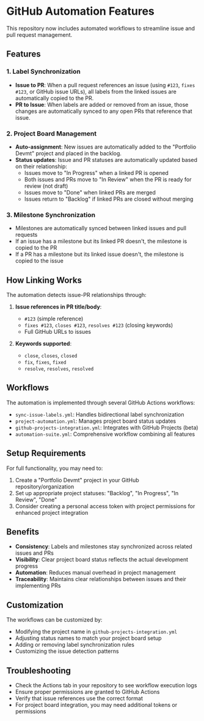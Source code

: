 # GitHub Automation Features

This repository now includes automated workflows to streamline issue and pull request management.

## Features

### 1. Label Synchronization

- **Issue to PR**: When a pull request references an issue (using `#123`, `fixes #123`, or GitHub issue URLs), all labels from the linked issues are automatically copied to the PR.
- **PR to Issue**: When labels are added or removed from an issue, those changes are automatically synced to any open PRs that reference that issue.

### 2. Project Board Management

- **Auto-assignment**: New issues are automatically added to the "Portfolio Devmt" project and placed in the backlog.
- **Status updates**: Issue and PR statuses are automatically updated based on their relationship:
  - Issues move to "In Progress" when a linked PR is opened
  - Both issues and PRs move to "In Review" when the PR is ready for review (not draft)
  - Issues move to "Done" when linked PRs are merged
  - Issues return to "Backlog" if linked PRs are closed without merging

### 3. Milestone Synchronization

- Milestones are automatically synced between linked issues and pull requests
- If an issue has a milestone but its linked PR doesn't, the milestone is copied to the PR
- If a PR has a milestone but its linked issue doesn't, the milestone is copied to the issue

## How Linking Works

The automation detects issue-PR relationships through:

1. **Issue references in PR title/body**:
   - `#123` (simple reference)
   - `fixes #123`, `closes #123`, `resolves #123` (closing keywords)
   - Full GitHub URLs to issues

2. **Keywords supported**:
   - `close`, `closes`, `closed`
   - `fix`, `fixes`, `fixed`
   - `resolve`, `resolves`, `resolved`

## Workflows

The automation is implemented through several GitHub Actions workflows:

- `sync-issue-labels.yml`: Handles bidirectional label synchronization
- `project-automation.yml`: Manages project board status updates
- `github-projects-integration.yml`: Integrates with GitHub Projects (beta)
- `automation-suite.yml`: Comprehensive workflow combining all features

## Setup Requirements

For full functionality, you may need to:

1. Create a "Portfolio Devmt" project in your GitHub repository/organization
2. Set up appropriate project statuses: "Backlog", "In Progress", "In Review", "Done"
3. Consider creating a personal access token with project permissions for enhanced project integration

## Benefits

- **Consistency**: Labels and milestones stay synchronized across related issues and PRs
- **Visibility**: Clear project board status reflects the actual development progress
- **Automation**: Reduces manual overhead in project management
- **Traceability**: Maintains clear relationships between issues and their implementing PRs

## Customization

The workflows can be customized by:

- Modifying the project name in `github-projects-integration.yml`
- Adjusting status names to match your project board setup
- Adding or removing label synchronization rules
- Customizing the issue detection patterns

## Troubleshooting

- Check the Actions tab in your repository to see workflow execution logs
- Ensure proper permissions are granted to GitHub Actions
- Verify that issue references use the correct format
- For project board integration, you may need additional tokens or permissions
